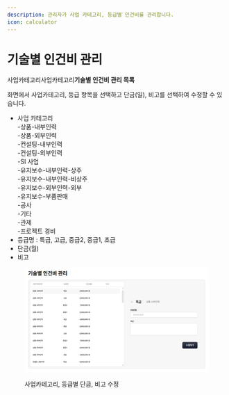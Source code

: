 ```yaml
---
description: 관리자가 사업 카테고리, 등급별 인건비를 관리합니다.
icon: calculator
---
```


# 기술별 인건비 관리

사업카테고리사업카테고리**기술별 인건비 관리 목록**

화면에서 사업카테고리, 등급 항목을 선택하고 단금(일), 비고를 선택하여 수정할 수 있습니다.

* 사업 카테고리\
  -상품-내부인력\
  -상품-외부인력\
  -컨설팅-내부인력\
  -컨설팅-외부인력\
  -SI 사업\
  -유지보수-내부인력-상주\
  -유지보수-내부인력-비상주\
  -유지보수-외부인력-외부\
  -유지보수-부품판매\
  -공사\
  -기타\
  -관제\
  -프로젝트 경비
* 등급명 : 특급, 고급, 중급2, 중급1, 초급
* 단금(월)
* 비고

<figure><img src="../.gitbook/assets/image.png" alt=""><figcaption><p>사업카테고리, 등급별 단금, 비고 수정</p></figcaption></figure>
